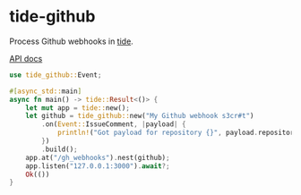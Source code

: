 # tide-github

Process Github webhooks in [tide](https://github.com/http-rs/tide).

[API docs](https://docs.rs/tide-github/0.2.0/tide_github/)

```Rust
use tide_github::Event;

#[async_std::main]
async fn main() -> tide::Result<()> {
    let mut app = tide::new();
    let github = tide_github::new("My Github webhook s3cr#t")
        .on(Event::IssueComment, |payload| {
            println!("Got payload for repository {}", payload.repository.name);
        })
        .build();
    app.at("/gh_webhooks").nest(github);
    app.listen("127.0.0.1:3000").await?;
    Ok(())
}
```
